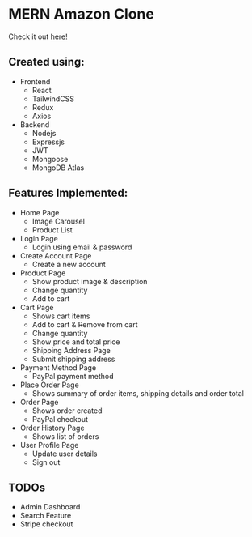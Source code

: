 # MERN Amazon Clone

Check it out [here!](https://trusting-banach-dba1ca.netlify.app/)

## Created using:

-   Frontend
    -   React
    -   TailwindCSS
    -   Redux
    -   Axios
-   Backend
    -   Nodejs
    -   Expressjs
    -   JWT
    -   Mongoose
    -   MongoDB Atlas

## Features Implemented:

-   Home Page
    -   Image Carousel
    -   Product List
-   Login Page
    -   Login using email & password
-   Create Account Page
    -   Create a new account
-   Product Page
    -   Show product image & description
    -   Change quantity
    -   Add to cart
-   Cart Page
    -   Shows cart items
    -   Add to cart & Remove from cart
    -   Change quantity
    -   Show price and total price
    -   Shipping Address Page
    -   Submit shipping address
-   Payment Method Page
    -   PayPal payment method
-   Place Order Page
    -   Shows summary of order items, shipping details and order total
-   Order Page
    -   Shows order created
    -   PayPal checkout
-   Order History Page
    -   Shows list of orders
-   User Profile Page
    -   Update user details
    -   Sign out

## TODOs

-   Admin Dashboard
-   Search Feature
-   Stripe checkout
